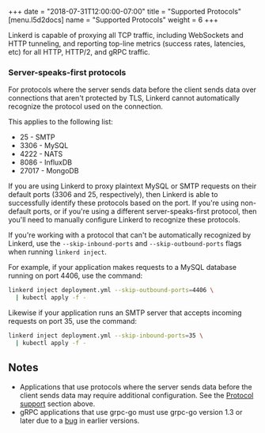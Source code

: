 +++
date = "2018-07-31T12:00:00-07:00"
title = "Supported Protocols"
[menu.l5d2docs]
  name = "Supported Protocols"
  weight = 6
+++

Linkerd is capable of proxying all TCP traffic, including WebSockets and HTTP
tunneling, and reporting top-line metrics (success rates, latencies, etc) for
all HTTP, HTTP/2, and gRPC traffic.

### Server-speaks-first protocols

For protocols where the server sends data before the client sends data over
connections that aren't protected by TLS, Linkerd cannot automatically recognize
the protocol used on the connection.

This applies to the following list:

* 25   - SMTP
* 3306 - MySQL
* 4222 - NATS
* 8086 - InfluxDB
* 27017 - MongoDB

If you are using Linkerd to proxy plaintext MySQL
or SMTP requests on their default ports (3306 and 25, respectively), then Linkerd
is able to successfully identify these protocols based on the port. If you're
using non-default ports, or if you're using a different server-speaks-first
protocol, then you'll need to manually configure Linkerd to recognize these
protocols.

If you're working with a protocol that can't be automatically recognized by
Linkerd, use the `--skip-inbound-ports` and `--skip-outbound-ports` flags when
running `linkerd inject`.

For example, if your application makes requests to a MySQL database running on
port 4406, use the command:

```bash
linkerd inject deployment.yml --skip-outbound-ports=4406 \
  | kubectl apply -f -
```

Likewise if your application runs an SMTP server that accepts incoming requests
on port 35, use the command:

```bash
linkerd inject deployment.yml --skip-inbound-ports=35 \
  | kubectl apply -f -
```

## Notes

* Applications that use protocols where the server sends data before the client
  sends data may require additional configuration. See the
  [Protocol support](#protocol-support) section above.
* gRPC applications that use grpc-go must use grpc-go version 1.3 or later due
  to a [bug](https://github.com/grpc/grpc-go/issues/1120) in earlier versions.
